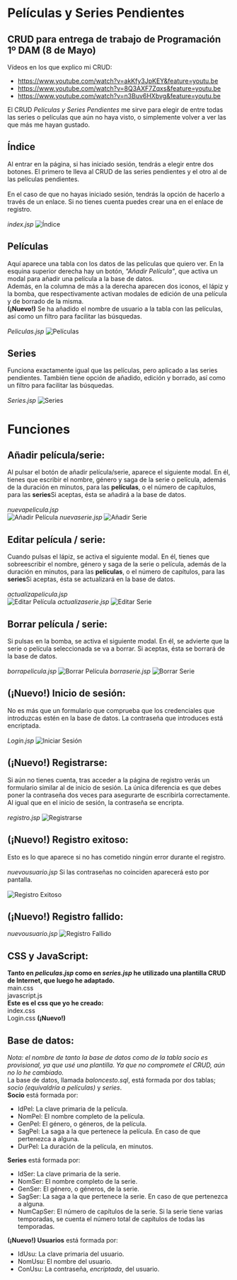 # Películas y Series Pendientes
## CRUD para entrega de trabajo de Programación 1º DAM (8 de Mayo)

Vídeos en los que explico mi CRUD:
- https://www.youtube.com/watch?v=akKfy3JpKEY&feature=youtu.be
- https://www.youtube.com/watch?v=8Q3AXF7Zqxs&feature=youtu.be
- https://www.youtube.com/watch?v=n3Buv6HXbvg&feature=youtu.be

El CRUD *Películas y Series Pendientes* me sirve para elegir de entre todas las series o películas que aún no haya visto, o simplemente volver a ver las que más me hayan gustado.

## Índice
Al entrar en la página, si has iniciado sesión, tendrás a elegir entre dos botones. El primero te lleva al CRUD de las series pendientes y el otro al de las películas pendientes.<br>
<br>
En el caso de que no hayas iniciado sesión, tendrás la opción de hacerlo a través de un enlace. Si no tienes cuenta puedes crear una en el enlace de registro.<br>
<br>
*index.jsp*
<img src="Fotos CRUD/Índice.png" alt="Índice">
## Películas
Aquí aparece una tabla con los datos de las películas que quiero ver. En la esquina superior derecha hay un botón, *"Añadir Película"*,
que activa un modal para añadir una película a la base de datos.<br>
Además, en la columna de más a la derecha aparecen dos iconos, el lápiz y la bomba, que respectivamente activan modales de edición de una película y de borrado de la misma.<br>
**(¡Nuevo!)** Se ha añadido el nombre de usuario a la tabla con las películas, así como un filtro para facilitar las búsquedas.<br> 
<br>
*Peliculas.jsp*
<img src="Fotos CRUD/Películas.png" alt="Películas">
## Series
Funciona exactamente igual que las películas, pero aplicado a las series pendientes. También tiene opción de añadido, edición y borrado, así como un filtro para facilitar las búsquedas.<br>
<br>
*Series.jsp*
<img src="Fotos CRUD/Series.png" alt="Series">
# Funciones
## Añadir película/serie:
Al pulsar el botón de añadir película/serie, aparece el siguiente modal. En él, tienes que escribir el nombre, género y saga de la serie o película, además de la duración en minutos, para las **películas**, o el número de capítulos, para las **series**Si aceptas, ésta se añadirá a la base de datos.<br>
<br>
*nuevapelicula.jsp*<br>
<img src="Fotos CRUD/Añadir Película.png" alt="Añadir Película">
*nuevaserie.jsp*
<img src="Fotos CRUD/Añadir Serie.png" alt="Añadir Serie">
## Editar película / serie:
Cuando pulsas el lápiz, se activa el siguiente modal. En él, tienes que sobreescribir el nombre, género y saga de la serie o película, además de la duración en minutos, para las **películas**, o el número de capítulos, para las **series**Si aceptas, ésta se actualizará en la base de datos.<br>
<br>
*actualizapelicula.jsp*<br>
<img src="Fotos CRUD/Editar Película.png" alt="Editar Película">
*actualizaserie.jsp*
<img src="Fotos CRUD/Editar Serie.png" alt="Editar Serie">
## Borrar película / serie:
Si pulsas en la bomba, se activa el siguiente modal. En él, se advierte que la serie o película seleccionada se va a borrar. Si aceptas, ésta se borrará de la base de datos.<br>
<br>
*borrapelicula.jsp*
<img src="Fotos CRUD/Borrar Película.png" alt="Borrar Película">
*borraserie.jsp*
<img src="Fotos CRUD/Borrar Serie.png" alt="Borrar Serie">
## **(¡Nuevo!)** Inicio de sesión:
No es más que un formulario que comprueba que los credenciales que introduzcas estén en la base de datos. La contraseña que introduces está encriptada.<br>
<br>
*Login.jsp*
<img src="Fotos CRUD/Iniciar Sesión.png" alt="Iniciar Sesión">
## **(¡Nuevo!)** Registrarse:
Si aún no tienes cuenta, tras acceder a la página de registro verás un formulario similar al de inicio de sesión. La única diferencia es que debes poner la contraseña dos veces para asegurarte de escribirla correctamente. Al igual que en el inicio de sesión, la contraseña se encripta.<br>
<br>
*registro.jsp*
<img src="Fotos CRUD/Registrarse.png" alt="Registrarse">
## **(¡Nuevo!)** Registro exitoso:
Esto es lo que aparece si no has cometido ningún error durante el registro.<br>
<br>
*nuevousuario.jsp*
Si las contraseñas no coinciden aparecerá esto por pantalla.<br>
<br>
<img src="Fotos CRUD/Registro Exitoso.png" alt="Registro Exitoso">
## **(¡Nuevo!)** Registro fallido:
*nuevousuario.jsp*
<img src="Fotos CRUD/Registro Fallido.png" alt="Registro Fallido">
## CSS y JavaScript:
**Tanto en *peliculas.jsp* como en *series.jsp* he utilizado una plantilla CRUD de Internet, que luego he adaptado.**<br>
main.css<br>
javascript.js<br>
**Este es el css que yo he creado:**<br>
index.css<br>
Login.css **(¡Nuevo!)**
## Base de datos:
*Nota: el nombre de tanto la base de datos como de la tabla socio es provisional, ya que usé una plantilla. Ya que no compromete el CRUD, aún no lo he cambiado.*<br>
La base de datos, llamada *baloncesto.sql*, está formada por dos tablas; *socio (equivaldría a películas)* y *series*.<br>
**Socio** está formada por:<br>
- IdPel: La clave primaria de la película.<br>
- NomPel: El nombre completo de la película.<br>
- GenPel: El género, o géneros, de la película.<br>
- SagPel: La saga a la que pertenece la película. En caso de que pertenezca a alguna.<br>
- DurPel: La duración de la película, en minutos.<br>

**Series** está formada por:<br>
- IdSer: La clave primaria de la serie.<br>
- NomSer: El nombre completo de la serie.<br>
- GenSer: El género, o géneros, de la serie.<br>
- SagSer: La saga a la que pertenece la serie. En caso de que pertenezca a alguna.<br>
- NumCapSer: El número de capítulos de la serie. Si la serie tiene varias temporadas, se cuenta el número total de capítulos de todas las temporadas.<br>

**(¡Nuevo!) Usuarios** está formada por:<br>
- IdUsu: La clave primaria del usuario.<br>
- NomUsu: El nombre del usuario.<br>
- ConUsu: La contraseña, *encriptada*, del usuario.<br>


